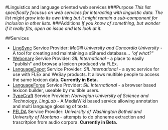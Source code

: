 #Linguistics and language oriented web services
###Purpose
_This list specifically focusus on web services for interacting with linguistic data. The list might grow into its own thing but it might remain a sub-component for inclusion in other lists._
###Additions
_If you know of something, but wonder if it really fits, open an issue and lets look at it._

##Services
* [LingSync](https://www.lingsync.org/) Service Provider: _McGill University and Concordia University_ - A tool for creating and maintaining a sShared database... _"of what?"_
* [Webonary](http://www.webonary.org/) Service Provider: _SIL International_ - a place to easily "publish" and browse a lexicon produced via FLEx.
* [LanguageDepot](http://public.languagedepot.org/) Service Provider: _SIL International_ - a sync service for use with FLEx and WeSay products. It allows multible people to access the same lexicon data. **Currently in Beta.**
* [LanguageForge](https://languageforge.org/) Service Provider: _SIL International_ - a browser based lexicon builder, useable by multible users.
* [TypeCraft](http://typecraft.org/tc2wiki/Main_Page) Service Provider: _Norwegian University of Science and Technology, LingLab_ - A MediaWiki based service allowing annotation and multi language glossing of texts.
* [PELDA]() Service Provider: _University of Washington Bothell and University of Montana_ - attempts to do phoneme extraction and trascritpion from audio corpora. **Currently in Beta.**

